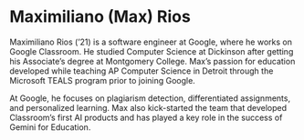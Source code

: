 # Maximiliano (Max) Rios

Maximiliano Rios (’21) is a software engineer at Google, where he works on Google Classroom. He studied Computer Science at Dickinson after getting his Associate’s degree at Montgomery College. Max’s passion for education developed while teaching AP Computer Science in Detroit through the Microsoft TEALS program prior to joining Google. 

At Google, he focuses on plagiarism detection, differentiated assignments, and personalized learning. Max also kick-started the team that developed Classroom’s first AI products and has played a key role in the success of Gemini for Education.
